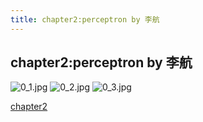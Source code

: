 ```yaml
---
title: chapter2:perceptron by 李航
---
```

## chapter2:perceptron by 李航
    
![0_1.jpg](https://i.loli.net/2019/08/31/3d6AevsQIk7Ya2u.jpg)
![0_2.jpg](https://i.loli.net/2019/08/31/JsFX4DVgYBwUPhv.jpg)
![0_3.jpg](https://i.loli.net/2019/08/31/VGHUNxbID1SR9OE.jpg)

<a href="file:///C:/Users/kariokk/Desktop/李航分章节/2.pdf" target="_blank">chapter2</a>  


  